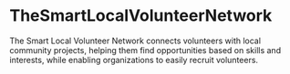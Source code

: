 # TheSmartLocalVolunteerNetwork
The Smart Local Volunteer Network connects volunteers with local community projects, helping them find opportunities based on skills and interests, while enabling organizations to easily recruit volunteers.
